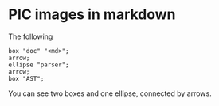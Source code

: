 # PIC images in markdown

The following 

```pic
box "doc" "<md>";
arrow;
ellipse "parser";
arrow;
box "AST";
```

You can see two boxes and one ellipse, connected by arrows.